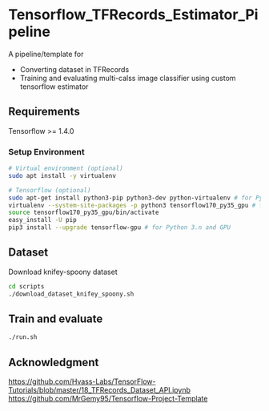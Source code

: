# Tensorflow_TFRecords_Estimator_Pipeline
A pipeline/template for
- Converting dataset in TFRecords
- Training and evaluating multi-calss image classifier using custom tensorflow estimator

## Requirements
Tensorflow >= 1.4.0

### Setup Environment
```sh
# Virtual environment (optional)
sudo apt install -y virtualenv

# Tensorflow (optional)
sudo apt-get install python3-pip python3-dev python-virtualenv # for Python 3.n
virtualenv --system-site-packages -p python3 tensorflow170_py35_gpu # for Python 3.n with GPU
source tensorflow170_py35_gpu/bin/activate
easy_install -U pip
pip3 install --upgrade tensorflow-gpu # for Python 3.n and GPU
```

## Dataset
Download knifey-spoony dataset
```sh
cd scripts
./download_dataset_knifey_spoony.sh
```

## Train and evaluate
```sh
./run.sh
```

## Acknowledgment
https://github.com/Hvass-Labs/TensorFlow-Tutorials/blob/master/18_TFRecords_Dataset_API.ipynb
https://github.com/MrGemy95/Tensorflow-Project-Template
